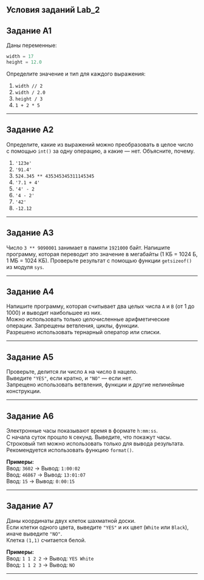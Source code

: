 ## Условия заданий Lab_2

## Задание A1

Даны переменные:
```python
width = 17
height = 12.0
```

Определите значение и тип для каждого выражения:
1. `width // 2`
2. `width / 2.0`
3. `height / 3`
4. `1 + 2 * 5`

---

## Задание A2

Определите, какие из выражений можно преобразовать в целое число с помощью `int()` за одну операцию, а какие — нет. Объясните, почему.

1. `'123e'`  
2. `'91.4'`  
3. `524.345 ** 435345345311145345`  
4. `'7.1 + 4'`  
5. `'4' - 2`  
6. `'4 - 2'`  
7. `'42'`  
8. `-12.12`

---

## Задание A3

Число `3 ** 9090001` занимает в памяти `1921000` байт. Напишите программу, которая переводит это значение в мегабайты (1 КБ = 1024 Б, 1 МБ = 1024 КБ). Проверьте результат с помощью функции `getsizeof()` из модуля `sys`.

---

## Задание A4

Напишите программу, которая считывает два целых числа `A` и `B` (от 1 до 1000) и выводит наибольшее из них.  
Можно использовать только целочисленные арифметические операции. Запрещены ветвления, циклы, функции.  
Разрешено использовать тернарный оператор или списки.

---

## Задание A5

Проверьте, делится ли число `A` на число `B` нацело.  
Выведите `"YES"`, если кратно, и `"NO"` — если нет.  
Запрещено использовать ветвления, функции и другие нелинейные конструкции.

---

## Задание A6

Электронные часы показывают время в формате `h:mm:ss`.  
С начала суток прошло `N` секунд. Выведите, что покажут часы.  
Строковый тип можно использовать только для вывода результата.  
Рекомендуется использовать функцию `format()`.

**Примеры:**  
Ввод: `3602` → Вывод: `1:00:02`  
Ввод: `46867` → Вывод: `13:01:07`  
Ввод: `15` → Вывод: `0:00:15`

---

## Задание A7

Даны координаты двух клеток шахматной доски.  
Если клетки одного цвета, выведите `"YES"` и их цвет (`White` или `Black`), иначе выведите `"NO"`.  
Клетка `(1,1)` считается белой.

**Примеры:**  
Ввод: `1 1 2 2` → Вывод: `YES White`  
Ввод: `1 1 2 3` → Вывод: `NO`

---
